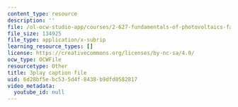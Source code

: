 ```yaml
---
content_type: resource
description: ''
file: /ol-ocw-studio-app/courses/2-627-fundamentals-of-photovoltaics-fall-2013/6d28bf5ebc535d4f8438b9dfd0582817_dFF2DuEv-2c.vtt
file_size: 134925
file_type: application/x-subrip
learning_resource_types: []
license: https://creativecommons.org/licenses/by-nc-sa/4.0/
ocw_type: OCWFile
resourcetype: Other
title: 3play caption file
uid: 6d28bf5e-bc53-5d4f-8438-b9dfd0582817
video_metadata:
  youtube_id: null
---
```


